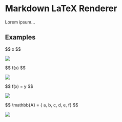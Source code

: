 # Markdown LaTeX Renderer

Lorem ipsum...

## Examples

&#36;&#36; x &#36;&#36;

<!--$$ x $$--> 
![](https://rawgit.com/agurz/Markdown-LaTeX-Renderer/master/example/images/LaTeX/9dd4e461268c8034f5c8564e155c67a6.svg)

&#36;&#36; f(x) &#36;&#36;

<!--$$ f(x) $$--> 
![](https://rawgit.com/agurz/Markdown-LaTeX-Renderer/master/example/images/LaTeX/50bbd36e1fd2333108437a2ca378be62.svg)

&#36;&#36; f(x) = y &#36;&#36;

<!--$$ f(x) = y $$--> 
![](https://rawgit.com/agurz/Markdown-LaTeX-Renderer/master/example/images/LaTeX/ee01dad04908e4a766c31462453eb8c2.svg)

&#36;&#36; \mathbb{A} = { a, b, c, d, e, f} &#36;&#36;

<!--$$ \mathbb{A} = \{ a, b, c, d, e, f\} $$--> 
![](https://rawgit.com/agurz/Markdown-LaTeX-Renderer/master/example/images/LaTeX/9a1cfd37b68a6fc294359f596c1691ee.svg)